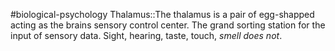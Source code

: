#biological-psychology 
Thalamus::The thalamus is a pair of egg-shapped acting as the brains sensory control center. The grand sorting station for the input of sensory data. Sight, hearing, taste, touch, *smell does not*.